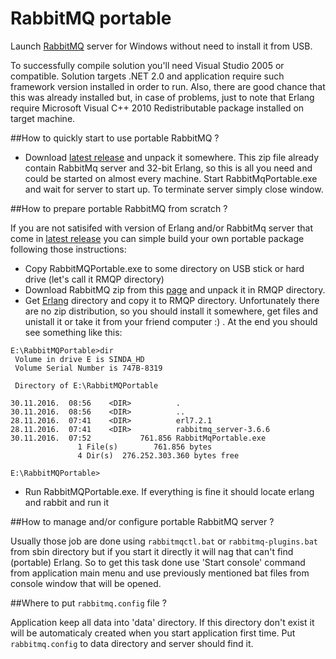 # RabbitMQ portable

Launch [RabbitMQ](https://www.rabbitmq.com/) server for Windows without need to install it from USB.

To successfully compile solution you'll need Visual Studio 2005 or compatible. Solution targets .NET 2.0 and application require such framework version installed in order to run. Also, there are good chance that this was already installed but, in case of problems, just to note that Erlang require Microsoft Visual C++ 2010 Redistributable package installed on target machine.

##How to quickly start to use portable RabbitMQ ?

* Download [latest release](https://github.com/isindicic/RabbitMqPortable/releases/download/1.0/RabbitMqPortable.zip) and unpack it somewhere. This zip file already contain RabbitMq server and 32-bit Erlang, so this is all you need and could be started on almost every machine. Start RabbitMqPortable.exe and wait for server to start up. To terminate server simply close window.

##How to prepare portable RabbitMQ from scratch ?

If you are not satisifed with version of Erlang and/or RabbitMq server that come in [latest release](https://github.com/isindicic/RabbitMqPortable/releases/download/1.0/RabbitMqPortable.zip) you can simple build your own portable package following those instructions:

* Copy RabbitMQPortable.exe to some directory on USB stick or hard drive (let's call it RMQP directory)
* Download RabbitMQ zip from this [page](https://www.rabbitmq.com/install-windows-manual.html) and unpack it in RMQP directory.
* Get [Erlang](https://www.erlang.org/)  directory and copy it to RMQP directory. Unfortunately there are no zip distribution, so you should install it somewhere, get files and unistall it or take it from your friend computer :) . At the end you should see something like this:
```
E:\RabbitMQPortable>dir
 Volume in drive E is SINDA_HD
 Volume Serial Number is 747B-8319

 Directory of E:\RabbitMQPortable

30.11.2016.  08:56    <DIR>          .
30.11.2016.  08:56    <DIR>          ..
28.11.2016.  07:41    <DIR>          erl7.2.1
28.11.2016.  07:41    <DIR>          rabbitmq_server-3.6.6
30.11.2016.  07:52           761.856 RabbitMqPortable.exe
               1 File(s)        761.856 bytes
               4 Dir(s)  276.252.303.360 bytes free

E:\RabbitMQPortable>
```

* Run RabbitMQPortable.exe. If everything is fine it should locate erlang and rabbit and run it

##How to manage and/or configure portable RabbitMQ server ?

Usually those job are done using `rabbitmqctl.bat` or `rabbitmq-plugins.bat` from sbin directory but if you start it directly it will nag that can't find (portable) Erlang. So to get this task done use 'Start console' command from application main menu and use previously mentioned bat files from console window that will be opened.

##Where to put `rabbitmq.config` file ? 

Application keep all data into 'data' directory. If this directory don't exist it will be automaticaly created when you start application first time. Put `rabbitmq.config` to data directory and server should find it.
